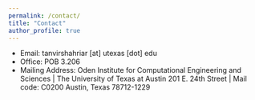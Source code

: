 ```yaml
---
permalink: /contact/
title: "Contact"
author_profile: true
---
```

* Email: tanvirshahriar [at] utexas [dot] edu
* Office: POB 3.206
* Mailing Address: Oden Institute for Computational Engineering and Sciences | The University of Texas at Austin 201 E. 24th Street | Mail code: C0200 Austin, Texas 78712-1229
